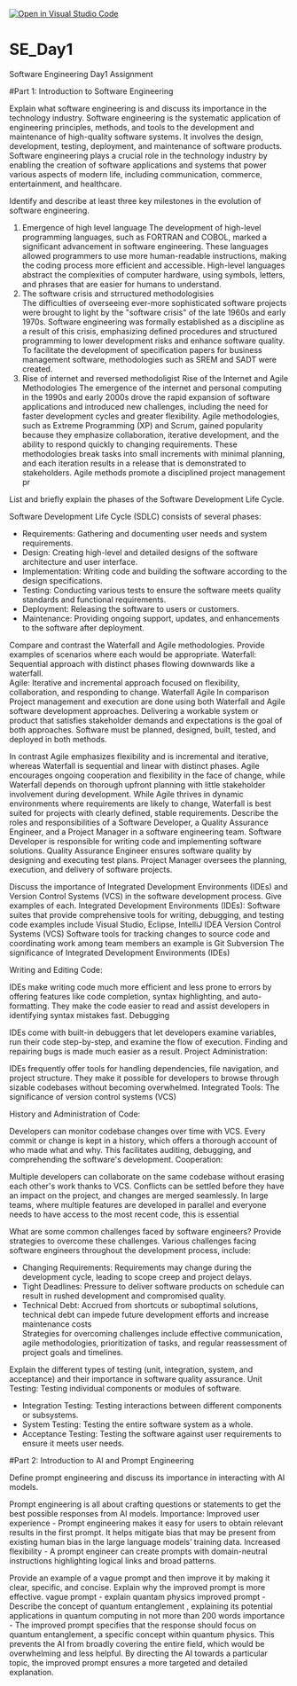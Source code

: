 [![Open in Visual Studio Code](https://classroom.github.com/assets/open-in-vscode-2e0aaae1b6195c2367325f4f02e2d04e9abb55f0b24a779b69b11b9e10269abc.svg)](https://classroom.github.com/online_ide?assignment_repo_id=18420723&assignment_repo_type=AssignmentRepo)
# SE_Day1
Software Engineering Day1 Assignment

#Part 1: Introduction to Software Engineering

Explain what software engineering is and discuss its importance in the technology industry.
 Software engineering is the systematic application of engineering principles, methods, and tools to the development and maintenance of high-quality software systems. It involves the design, development, testing, deployment, and maintenance of software products.
  Software engineering plays a crucial role in the technology industry by enabling the creation of software applications and systems that power various aspects of modern life, including communication, commerce, entertainment, and healthcare.



Identify and describe at least three key milestones in the evolution of software engineering.
1. Emergence of high level language
The development of high-level programming languages, such as FORTRAN and COBOL, marked a significant advancement in software engineering. These languages allowed programmers to use more human-readable instructions, making the coding process more efficient and accessible. High-level languages abstract the complexities of computer hardware, using symbols, letters, and phrases that are easier for humans to understand.
2. The software crisis and strructured methodologisies                                                                                                                                                               
 The difficulties of overseeing ever-more sophisticated software projects were brought to light by the "software crisis" of the late 1960s and early 1970s. Software engineering was formally established as a discipline as a result of this crisis, emphasizing defined procedures and structured programming to lower development risks and enhance software quality. To facilitate the development of specification papers for business management software, methodologies such as SREM and SADT were created.
3. Rise of internet and reversed methodoligist
  Rise of the Internet and Agile Methodologies
The emergence of the internet and personal computing in the 1990s and early 2000s drove the rapid expansion of software applications and introduced new challenges, including the need for faster development cycles and greater flexibility. Agile methodologies, such as Extreme Programming (XP) and Scrum, gained popularity because they emphasize collaboration, iterative development, and the ability to respond quickly to changing requirements. These methodologies break tasks into small increments with minimal planning, and each iteration results in a release that is demonstrated to stakeholders. Agile methods promote a disciplined project management pr

List and briefly explain the phases of the Software Development Life Cycle.

  Software Development Life Cycle (SDLC) consists of several phases:
  - Requirements: Gathering and documenting user needs and system requirements.
  - Design: Creating high-level and detailed designs of the software architecture and user interface.
  - Implementation: Writing code and building the software according to the design specifications.
  - Testing: Conducting various tests to ensure the software meets quality standards and functional requirements.
  - Deployment: Releasing the software to users or customers.
  - Maintenance: Providing ongoing support, updates, and enhancements to the software after deployment.

Compare and contrast the Waterfall and Agile methodologies. Provide examples of scenarios where each would be appropriate.
Waterfall: Sequential approach with distinct phases flowing downwards like a waterfall.                                       
Agile: Iterative and incremental approach focused on flexibility, collaboration, and responding to change.
	Waterfall	Agile
In comparison
Project management and execution are done using both Waterfall and Agile software development approaches. Delivering a workable system or product that satisfies stakeholder demands and expectations is the goal of both approaches. Software must be planned, designed, built, tested, and deployed in both methods.

In contrast
Agile emphasizes flexibility and is incremental and iterative, whereas Waterfall is sequential and linear with distinct phases. Agile encourages ongoing cooperation and flexibility in the face of change, while Waterfall depends on thorough upfront planning with little stakeholder involvement during development. While Agile thrives in dynamic environments where requirements are likely to change, Waterfall is best suited for projects with clearly defined, stable requirements.
Describe the roles and responsibilities of a Software Developer, a Quality Assurance Engineer, and a Project Manager in a software engineering team.
    Software Developer is responsible for writing code and implementing software solutions.
    Quality Assurance Engineer ensures software quality by designing and executing test plans.
    Project Manager oversees the planning, execution, and delivery of software projects.

Discuss the importance of Integrated Development Environments (IDEs) and Version Control Systems (VCS) in the software development process. Give examples of each.
    Integrated Development Environments (IDEs): Software suites that provide comprehensive tools for writing, debugging, and testing code examples include Visual Studio, Eclipse, IntelliJ IDEA
    Version Control Systems (VCS)  Software tools for tracking changes to source code and coordinating work among team members an example is Git Subversion
    The significance of Integrated Development Environments (IDEs)

Writing and Editing Code:

IDEs make writing code much more efficient and less prone to errors by offering features like code completion, syntax highlighting, and auto-formatting.
They make the code easier to read and assist developers in identifying syntax mistakes fast.
Debugging

IDEs come with built-in debuggers that let developers examine variables, run their code step-by-step, and examine the flow of execution. Finding and repairing bugs is made much easier as a result.
Project Administration:

IDEs frequently offer tools for handling dependencies, file navigation, and project structure. They make it possible for developers to browse through sizable codebases without becoming overwhelmed.
Integrated Tools:
The significance of version control systems (VCS)

History and Administration of Code:

Developers can monitor codebase changes over time with VCS. Every commit or change is kept in a history, which offers a thorough account of who made what and why. This facilitates auditing, debugging, and comprehending the software's development.
Cooperation:

Multiple developers can collaborate on the same codebase without erasing each other's work thanks to VCS. Conflicts can be settled before they have an impact on the project, and changes are merged seamlessly.
In large teams, where multiple features are developed in parallel and everyone needs to have access to the most recent code, this is essential

What are some common challenges faced by software engineers? Provide strategies to overcome these challenges.
    Various challenges  facing software engineers throughout the development process, include:
  - Changing Requirements: Requirements may change during the development cycle, leading to scope creep and project delays.
  - Tight Deadlines: Pressure to deliver software products on schedule can result in rushed development and compromised quality.
  - Technical Debt: Accrued from shortcuts or suboptimal solutions, technical debt can impede future development efforts and increase maintenance costs                                                              
     Strategies for overcoming challenges include effective communication, agile methodologies, prioritization of tasks, and regular reassessment of project goals and timelines.


Explain the different types of testing (unit, integration, system, and acceptance) and their importance in software quality assurance.
    Unit Testing: Testing individual components or modules of software.
  - Integration Testing: Testing interactions between different components or subsystems.
  - System Testing: Testing the entire software system as a whole.
  - Acceptance Testing: Testing the software against user requirements to ensure it meets user needs.


#Part 2: Introduction to AI and Prompt Engineering


Define prompt engineering and discuss its importance in interacting with AI models.

Prompt engineering is all about crafting questions or statements to get the best possible responses from AI models. 
Importance:
Improved user experience - Prompt engineering makes it easy for users to obtain relevant results in the first prompt. It helps mitigate bias that may be present from existing human bias in the large language models’ training data.
Increased flexibility - A prompt engineer can create prompts with domain-neutral instructions highlighting logical links and broad patterns.



Provide an example of a vague prompt and then improve it by making it clear, specific, and concise. Explain why the improved prompt is more effective.
vague prompt - explain quantam physics
improved prompt - Describe the concept of quantum entanglement , explaining its potential applications in quantum computing in not more than 200 words
importance - The improved prompt specifies that the response should focus on quantum entanglement, a specific concept within quantum physics. This prevents the AI from broadly covering the entire field, which would be overwhelming and less helpful. By directing the AI towards a particular topic, the improved prompt ensures a more targeted and detailed explanation.
